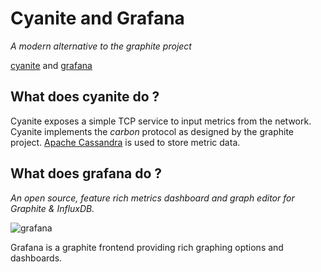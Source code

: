 # Cyanite and Grafana

*A modern alternative to the graphite project*

[cyanite](http://cyanite.io) and [grafana](http://grafana.org)

## What does cyanite do ?

Cyanite exposes a simple TCP service to input metrics from the
network. Cyanite implements the _carbon_ protocol as designed by
the graphite project. [Apache Cassandra](http://cassandra.apache.org)
is used to store metric data.

## What does grafana do ?

*An open source, feature rich metrics dashboard and graph editor for
 Graphite & InfluxDB.*

![grafana](http://grafana.org/assets/img/dashboard_example.png)

Grafana is a graphite frontend providing rich graphing options and dashboards.
